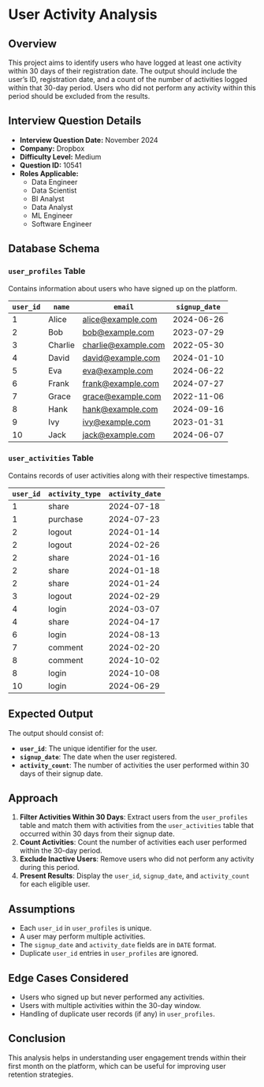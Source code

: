 # User Activity Analysis

## Overview
This project aims to identify users who have logged at least one activity within 30 days of their registration date. The output should include the user’s ID, registration date, and a count of the number of activities logged within that 30-day period. Users who did not perform any activity within this period should be excluded from the results.

## Interview Question Details
- **Interview Question Date:** November 2024  
- **Company:** Dropbox  
- **Difficulty Level:** Medium  
- **Question ID:** 10541  
- **Roles Applicable:**
  - Data Engineer
  - Data Scientist
  - BI Analyst
  - Data Analyst
  - ML Engineer
  - Software Engineer  

## Database Schema

### `user_profiles` Table
Contains information about users who have signed up on the platform.

| `user_id` | `name`  | `email`             | `signup_date` |
|----------|--------|--------------------|--------------|
| 1        | Alice  | alice@example.com  | 2024-06-26   |
| 2        | Bob    | bob@example.com    | 2023-07-29   |
| 3        | Charlie| charlie@example.com| 2022-05-30   |
| 4        | David  | david@example.com  | 2024-01-10   |
| 5        | Eva    | eva@example.com    | 2024-06-22   |
| 6        | Frank  | frank@example.com  | 2024-07-27   |
| 7        | Grace  | grace@example.com  | 2022-11-06   |
| 8        | Hank   | hank@example.com   | 2024-09-16   |
| 9        | Ivy    | ivy@example.com    | 2023-01-31   |
| 10       | Jack   | jack@example.com   | 2024-06-07   |

### `user_activities` Table
Contains records of user activities along with their respective timestamps.

| `user_id` | `activity_type` | `activity_date` |
|----------|----------------|---------------|
| 1        | share          | 2024-07-18    |
| 1        | purchase       | 2024-07-23    |
| 2        | logout         | 2024-01-14    |
| 2        | logout         | 2024-02-26    |
| 2        | share          | 2024-01-16    |
| 2        | share          | 2024-01-18    |
| 2        | share          | 2024-01-24    |
| 3        | logout         | 2024-02-29    |
| 4        | login          | 2024-03-07    |
| 4        | share          | 2024-04-17    |
| 6        | login          | 2024-08-13    |
| 7        | comment        | 2024-02-20    |
| 8        | comment        | 2024-10-02    |
| 8        | login          | 2024-10-08    |
| 10       | login          | 2024-06-29    |

## Expected Output
The output should consist of:
- **`user_id`**: The unique identifier for the user.
- **`signup_date`**: The date when the user registered.
- **`activity_count`**: The number of activities the user performed within 30 days of their signup date.

## Approach
1. **Filter Activities Within 30 Days**: Extract users from the `user_profiles` table and match them with activities from the `user_activities` table that occurred within 30 days from their signup date.
2. **Count Activities**: Count the number of activities each user performed within the 30-day period.
3. **Exclude Inactive Users**: Remove users who did not perform any activity during this period.
4. **Present Results**: Display the `user_id`, `signup_date`, and `activity_count` for each eligible user.

## Assumptions
- Each `user_id` in `user_profiles` is unique.
- A user may perform multiple activities.
- The `signup_date` and `activity_date` fields are in `DATE` format.
- Duplicate `user_id` entries in `user_profiles` are ignored.

## Edge Cases Considered
- Users who signed up but never performed any activities.
- Users with multiple activities within the 30-day window.
- Handling of duplicate user records (if any) in `user_profiles`.

## Conclusion
This analysis helps in understanding user engagement trends within their first month on the platform, which can be useful for improving user retention strategies.

